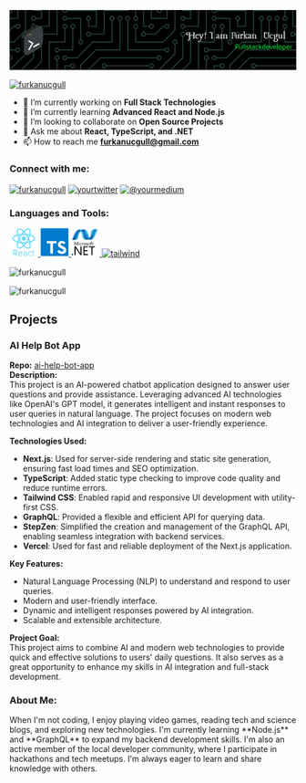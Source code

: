![MasterHead](./github-header-image.png)



<p align="left"> <a href="https://github.com/ryo-ma/github-profile-trophy"><img src="https://github-profile-trophy.vercel.app/?username=furkanucgull" alt="furkanucgull" /></a> </p>

- 🔭 I’m currently working on **Full Stack Technologies**
- 🌱 I’m currently learning **Advanced React and Node.js**
- 👯 I’m looking to collaborate on **Open Source Projects**
- 💬 Ask me about **React, TypeScript, and .NET**
- 📫 How to reach me **furkanucgull@gmail.com**

<h3 align="left">Connect with me:</h3>
<p align="left">
  <a href="https://linkedin.com/in/furkanucgull" target="blank"><img align="center" src="https://raw.githubusercontent.com/rahuldkjain/github-profile-readme-generator/master/src/images/icons/Social/linked-in-alt.svg" alt="furkanucgull" height="30" width="40" /></a>
  <a href="https://twitter.com/yourtwitter" target="blank"><img align="center" src="https://raw.githubusercontent.com/rahuldkjain/github-profile-readme-generator/master/src/images/icons/Social/twitter.svg" alt="yourtwitter" height="30" width="40" /></a>
  <a href="https://medium.com/@yourmedium" target="blank"><img align="center" src="https://raw.githubusercontent.com/rahuldkjain/github-profile-readme-generator/master/src/images/icons/Social/medium.svg" alt="@yourmedium" height="30" width="40" /></a>
</p>

<h3 align="left">Languages and Tools:</h3>
<p align="left"> 
  <a href="https://reactjs.org/" target="_blank" rel="noreferrer"> <img src="https://raw.githubusercontent.com/devicons/devicon/master/icons/react/react-original-wordmark.svg" alt="react" width="50" height="50"/> </a> 
  <a href="https://www.typescriptlang.org/" target="_blank" rel="noreferrer"> <img src="https://raw.githubusercontent.com/devicons/devicon/master/icons/typescript/typescript-original.svg" alt="typescript" width="50" height="50"/> </a> 
  <a href="https://dotnet.microsoft.com/" target="_blank" rel="noreferrer"> <img src="https://raw.githubusercontent.com/devicons/devicon/master/icons/dot-net/dot-net-original-wordmark.svg" alt="dotnet" width="50" height="50"/> </a> 
  <a href="https://tailwindcss.com/" target="_blank" rel="noreferrer"> <img src="https://www.vectorlogo.zone/logos/tailwindcss/tailwindcss-icon.svg" alt="tailwind" width="50" height="50"/> </a> 
</p>

<p><img align="center" src="https://github-readme-stats.vercel.app/api?username=furkanucgull&show_icons=true&theme=radical&hide_border=true" alt="furkanucgull" /></p>
<p><img align="center" src="https://github-readme-stats.vercel.app/api/top-langs/?username=furkanucgull&layout=compact&theme=radical&hide_border=true" alt="furkanucgull" /></p>

## Projects

### AI Help Bot App
**Repo:** [ai-help-bot-app](https://github.com/furkanucgull/ai-help-bot-app)  
**Description:**  
This project is an AI-powered chatbot application designed to answer user questions and provide assistance. Leveraging advanced AI technologies like OpenAI's GPT model, it generates intelligent and instant responses to user queries in natural language. The project focuses on modern web technologies and AI integration to deliver a user-friendly experience.

**Technologies Used:**
- **Next.js**: Used for server-side rendering and static site generation, ensuring fast load times and SEO optimization.
- **TypeScript**: Added static type checking to improve code quality and reduce runtime errors.
- **Tailwind CSS**: Enabled rapid and responsive UI development with utility-first CSS.
- **GraphQL**: Provided a flexible and efficient API for querying data.
- **StepZen**: Simplified the creation and management of the GraphQL API, enabling seamless integration with backend services.
- **Vercel**: Used for fast and reliable deployment of the Next.js application.

**Key Features:**
- Natural Language Processing (NLP) to understand and respond to user queries.
- Modern and user-friendly interface.
- Dynamic and intelligent responses powered by AI integration.
- Scalable and extensible architecture.

**Project Goal:**  
This project aims to combine AI and modern web technologies to provide quick and effective solutions to users' daily questions. It also serves as a great opportunity to enhance my skills in AI integration and full-stack development.

<h3 align="left">About Me:</h3>
<p>
  When I'm not coding, I enjoy playing video games, reading tech and science blogs, and exploring new technologies. I'm currently learning **Node.js** and **GraphQL** to expand my backend development skills. I'm also an active member of the local developer community, where I participate in hackathons and tech meetups. I'm always eager to learn and share knowledge with others.
</p>
